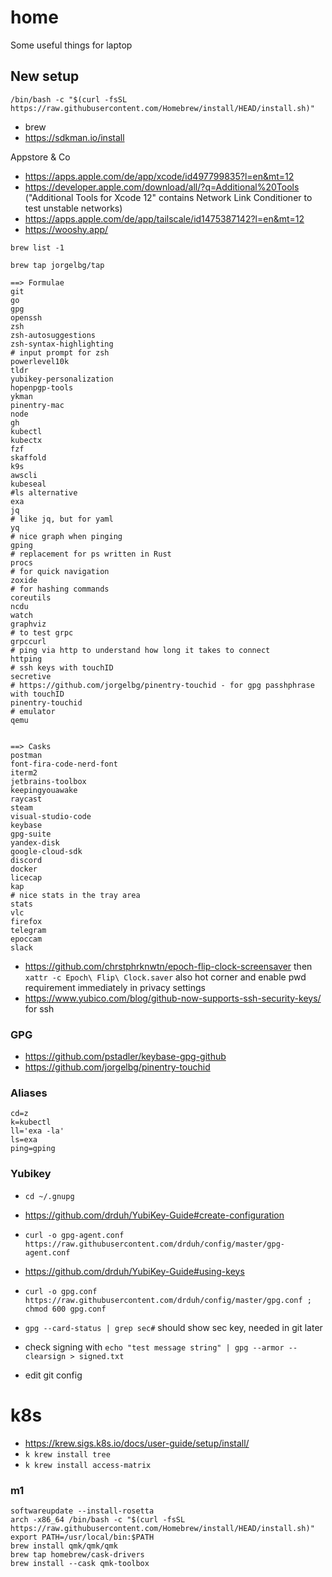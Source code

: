 # home
Some useful things for laptop

## New setup

```
/bin/bash -c "$(curl -fsSL https://raw.githubusercontent.com/Homebrew/install/HEAD/install.sh)"
```

- brew
- https://sdkman.io/install

Appstore & Co
- https://apps.apple.com/de/app/xcode/id497799835?l=en&mt=12
- https://developer.apple.com/download/all/?q=Additional%20Tools ("Additional Tools for Xcode 12" contains Network Link Conditioner to test unstable networks)
- https://apps.apple.com/de/app/tailscale/id1475387142?l=en&mt=12
- https://wooshy.app/

`brew list -1`


`brew tap jorgelbg/tap`

```
==> Formulae
git
go
gpg
openssh
zsh
zsh-autosuggestions
zsh-syntax-highlighting
# input prompt for zsh
powerlevel10k
tldr
yubikey-personalization 
hopenpgp-tools 
ykman
pinentry-mac
node
gh
kubectl
kubectx
fzf
skaffold
k9s
awscli
kubeseal
#ls alternative
exa 
jq
# like jq, but for yaml
yq
# nice graph when pinging
gping
# replacement for ps written in Rust
procs
# for quick navigation
zoxide
# for hashing commands
coreutils
ncdu
watch
graphviz
# to test grpc
grpccurl
# ping via http to understand how long it takes to connect
httping
# ssh keys with touchID
secretive
# https://github.com/jorgelbg/pinentry-touchid - for gpg passhphrase with touchID
pinentry-touchid
# emulator
qemu


==> Casks
postman
font-fira-code-nerd-font
iterm2
jetbrains-toolbox
keepingyouawake
raycast
steam
visual-studio-code
keybase
gpg-suite
yandex-disk
google-cloud-sdk
discord
docker
licecap
kap
# nice stats in the tray area
stats
vlc
firefox
telegram
epoccam
slack
```

- https://github.com/chrstphrknwtn/epoch-flip-clock-screensaver then `xattr -c Epoch\ Flip\ Clock.saver` also hot corner and enable pwd requirement immediately in privacy settings
- https://www.yubico.com/blog/github-now-supports-ssh-security-keys/ for ssh

### GPG
- https://github.com/pstadler/keybase-gpg-github
- https://github.com/jorgelbg/pinentry-touchid

### Aliases
```
cd=z
k=kubectl
ll='exa -la'
ls=exa
ping=gping
```

### Yubikey
- `cd ~/.gnupg`
- https://github.com/drduh/YubiKey-Guide#create-configuration
- `curl -o gpg-agent.conf https://raw.githubusercontent.com/drduh/config/master/gpg-agent.conf`
- https://github.com/drduh/YubiKey-Guide#using-keys
- `curl -o gpg.conf https://raw.githubusercontent.com/drduh/config/master/gpg.conf ; chmod 600 gpg.conf`
- `gpg --card-status | grep sec#` should show sec key, needed in git later
- check signing with `echo "test message string" | gpg --armor --clearsign > signed.txt`

- edit git config

# k8s
- https://krew.sigs.k8s.io/docs/user-guide/setup/install/
- `k krew install tree`
- `k krew install access-matrix`

### m1

```
softwareupdate --install-rosetta
arch -x86_64 /bin/bash -c "$(curl -fsSL https://raw.githubusercontent.com/Homebrew/install/HEAD/install.sh)"
export PATH=/usr/local/bin:$PATH
brew install qmk/qmk/qmk
brew tap homebrew/cask-drivers
brew install --cask qmk-toolbox
```
